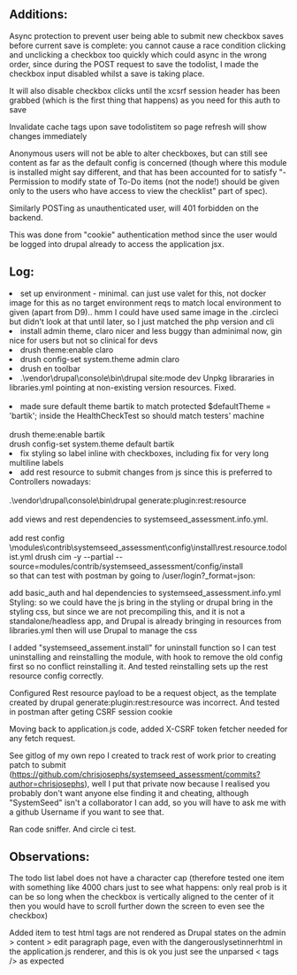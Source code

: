 <h2>Additions:</h2>
Async protection to prevent user being able to submit new checkbox saves before current save is complete: you cannot cause a race condition clicking and unclicking a checkbox too quickly which could async in the wrong order, since during the POST request to save the todolist, I made the checkbox input disabled whilst a save is taking place.

It will also disable checkbox clicks until the xcsrf session header has been grabbed (which is the first thing that happens) as you need for this auth to save

Invalidate cache tags upon save todolistitem so page refresh will show changes immediately

Anonymous users will not be able to alter checkboxes, but can still see content as far as the default config is concerned (though where this module is installed might say different, and that has been accounted for to satisfy "- Permission to modify state of To-Do items (not the node!) should be given only to the users who have access to view the checklist" part of spec).

Similarly POSTing as unauthenticated user, will 401 forbidden on the backend.

This was done from "cookie" authentication method since the user would be logged into drupal already to access the application jsx.

<h2>Log:</h2>
<li>
set up environment - minimal.  can just use valet for this, not docker image for this as no target environment reqs to match local environment to given (apart from D9).. hmm I could have used same image in the .circleci but didn't look at that until later, so I just matched the php version and cli
</li>
<li>install admin theme, claro nicer and less buggy than adminimal now, gin nice for users but not so clinical for devs</li>
<li>drush theme:enable claro</li>
<li>drush config-set system.theme admin claro</li>
<li>drush en toolbar</li>
<li>.\vendor\drupal\console\bin\drupal site:mode dev
Unpkg librararies in libraries.yml pointing at non-existing version resources.  Fixed.
</li>
<br/>
<li> made sure default theme bartik to match  protected $defaultTheme = 'bartik'; inside the HealthCheckTest so should match testers' machine<br/>
<br/>
drush theme:enable bartik<br/>
drush config-set system.theme default bartik</li>
<li> fix styling so label inline with checkboxes, including fix for very long multiline labels</li>
<li> add rest resource to submit changes from js since this is preferred to Controllers nowadays:<br/>
<br/>
.\vendor\drupal\console\bin\drupal generate:plugin:rest:resource<br/>
<br/>
add views and rest dependencies to systemseed_assessment.info.yml. <br/>
<br/>
add rest config \modules\contrib\systemseed_assessment\config\install\rest.resource.todolist.yml
drush cim -y --partial --source=modules/contrib/systemseed_assessment/config/install<br/>
</li>
so that can test with postman by going to /user/login?_format=json:

add basic_auth and hal dependencies to  systemseed_assessment.info.yml
Styling: so we could have the js bring in the styling or drupal bring in the styling css, but since we are not precompiling this, and it is not a standalone/headless app, and Drupal is already bringing in resources from libraries.yml then will use Drupal to manage the css

I added "systemseed_assement.install" for uninstall function so I can test uninstalling and reinstalling the module, with hook to remove the old config first so no conflict reinstalling it.  And tested reinstalling sets up the rest resource config correctly.

Configured Rest resource payload to be a request object, as the template created by drupal generate:plugin:rest:resource was incorrect.  And tested in postman after geting CSRF session cookie

Moving back to application.js code, added X-CSRF token fetcher needed for any fetch request.

See gitlog of my own repo I created to track rest of work prior to creating patch to submit (https://github.com/chrisjosephs/systemseed_assessment/commits?author=chrisjosephs), well I put that private now because I realised you probably don't want anyone else finding it and cheating, although "SystemSeed" isn't a collaborator I can add, so you will have to ask me with a github Username if you want to see that.

Ran code sniffer.  And circle ci test.

<h2>Observations:</h2>

The todo list label does not have a character cap (therefore tested one item with something like 4000 chars just to see what happens: only real prob is it can be so long when the checkbox is vertically aligned to the center of it then you would have to scroll further down the screen  to even see the checkbox)

Added item to test html tags are not rendered as Drupal states on the admin > content > edit paragraph page, even with the dangerouslysetinnerhtml in the application.js renderer, and this is ok you just see the unparsed < tags /> as expected

